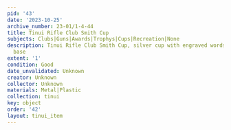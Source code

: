 ```yaml
---
pid: '43'
date: '2023-10-25'
archive_number: 23-01/1-4-44
title: Tinui Rifle Club Smith Cup
subjects: Clubs|Guns|Awards|Trophys|Cups|Recreation|None
description: Tinui Rifle Club Smith Cup, silver cup with engraved words and plastic
  base
extent: '1'
condition: Good
date_unvalidated: Unknown
creator: Unknown
collector: Unknown
materials: Metal|Plastic
collection: tinui
key: object
order: '42'
layout: tinui_item
---
```

